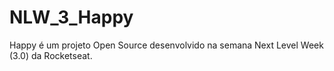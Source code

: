 # NLW_3_Happy
Happy é um projeto Open Source desenvolvido na semana Next Level Week (3.0) da Rocketseat.
